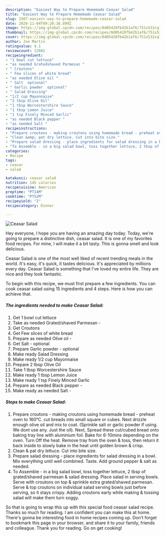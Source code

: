 ```yaml
---
description: "Easiest Way to Prepare Homemade Ceasar Salad"
title: "Easiest Way to Prepare Homemade Ceasar Salad"
slug: 1507-easiest-way-to-prepare-homemade-ceasar-salad
date: 2020-11-04T09:20:38.899Z
image: https://img-global.cpcdn.com/recipes/0d05428fb42b1af6/751x532cq70/ceasar-salad-recipe-main-photo.jpg
thumbnail: https://img-global.cpcdn.com/recipes/0d05428fb42b1af6/751x532cq70/ceasar-salad-recipe-main-photo.jpg
cover: https://img-global.cpcdn.com/recipes/0d05428fb42b1af6/751x532cq70/ceasar-salad-recipe-main-photo.jpg
author: Joe Martin
ratingvalue: 4.1
reviewcount: 12602
recipeingredient:
- "1 bowl cut lettuce"
- "as needed Gratedshaved Parmesan "
- " Croutons"
- " Few slices of white bread"
- "as needed Olive oil "
- " Salt  optional"
- " Garlic powder  optional"
- " Salad Dressing"
- "1/2 cup Mayonnaise"
- "2 tbsp Olive Oil"
- "1 tbsp Worcestershire Sauce"
- "1 tbsp Lemon Juice"
- "1 tsp Finely Minced Garlic"
- "as needed Black pepper "
- "as needed Salt "
recipeinstructions:
- "Prepare croutons - making croutons using homemade bread - preheat oven to 160°C. cut breads into small square or cubes. Next drizzle enough olive oil and mix to coat. (Sprinkle salt or garlic powder if using. We dont use any. Just the oil). Next, Spread these cut/cubed bread onto baking tray line with aluminium foil. Bake for 6-10mins depending on the oven. Turn Off the heat. Remove tray from the oven &amp; toss, then return it back inside to slowly bake in the heat until golden brown &amp; crisp."
- "Clean &amp; pat dry lettuce. Cut into bite size."
- "Prepare salad dressing - place ingredients for salad dressing in a bowl. Mix everything until well combined. Taste. Add ground pepper &amp; salt as needed."
- "To Assemble - in a big salad bowl, toss together lettuce, 2 tbsp of grated/shaved parmesan &amp; salad dressing. Place salad in serving bowls. Serve with croutons on top &amp; sprinkle extra grated/shaved parmesan. Serve &amp; top croutons on individual salad serving bowls just before serving, so it stays crispy. Adding croutons early while making &amp; tossing salad will make them turn soggy."
categories:
- Recipe
tags:
- ceasar
- salad

katakunci: ceasar salad 
nutrition: 145 calories
recipecuisine: American
preptime: "PT14M"
cooktime: "PT52M"
recipeyield: "2"
recipecategory: Dinner

---
```



![Ceasar Salad](https://img-global.cpcdn.com/recipes/0d05428fb42b1af6/751x532cq70/ceasar-salad-recipe-main-photo.jpg)

Hey everyone, I hope you are having an amazing day today. Today, we're going to prepare a distinctive dish, ceasar salad. It is one of my favorites food recipes. For mine, I will make it a bit tasty. This is gonna smell and look delicious.



Ceasar Salad is one of the most well liked of recent trending meals in the world. It's easy, it's quick, it tastes delicious. It's appreciated by millions every day. Ceasar Salad is something that I've loved my entire life. They are nice and they look fantastic.


To begin with this recipe, we must first prepare a few ingredients. You can cook ceasar salad using 15 ingredients and 4 steps. Here is how you can achieve that.

<!--inarticleads1-->

##### The ingredients needed to make Ceasar Salad:

1. Get 1 bowl cut lettuce
1. Take as needed Grated/shaved Parmesan -
1. Get  Croutons
1. Get  Few slices of white bread
1. Prepare as needed Olive oil -
1. Get  Salt - optional
1. Prepare  Garlic powder - optional
1. Make ready  Salad Dressing
1. Make ready 1/2 cup Mayonnaise
1. Prepare 2 tbsp Olive Oil
1. Take 1 tbsp Worcestershire Sauce
1. Make ready 1 tbsp Lemon Juice
1. Make ready 1 tsp Finely Minced Garlic
1. Prepare as needed Black pepper -
1. Make ready as needed Salt -




<!--inarticleads2-->

##### Steps to make Ceasar Salad:

1. Prepare croutons - making croutons using homemade bread - preheat oven to 160°C. cut breads into small square or cubes. Next drizzle enough olive oil and mix to coat. (Sprinkle salt or garlic powder if using. We dont use any. Just the oil). Next, Spread these cut/cubed bread onto baking tray line with aluminium foil. Bake for 6-10mins depending on the oven. Turn Off the heat. Remove tray from the oven &amp; toss, then return it back inside to slowly bake in the heat until golden brown &amp; crisp.
1. Clean &amp; pat dry lettuce. Cut into bite size.
1. Prepare salad dressing - place ingredients for salad dressing in a bowl. Mix everything until well combined. Taste. Add ground pepper &amp; salt as needed.
1. To Assemble - in a big salad bowl, toss together lettuce, 2 tbsp of grated/shaved parmesan &amp; salad dressing. Place salad in serving bowls. Serve with croutons on top &amp; sprinkle extra grated/shaved parmesan. Serve &amp; top croutons on individual salad serving bowls just before serving, so it stays crispy. Adding croutons early while making &amp; tossing salad will make them turn soggy.




So that is going to wrap this up with this special food ceasar salad recipe. Thanks so much for reading. I am confident you can make this at home. There's gonna be interesting food in home recipes coming up. Don't forget to bookmark this page in your browser, and share it to your family, friends and colleague. Thank you for reading. Go on get cooking!
